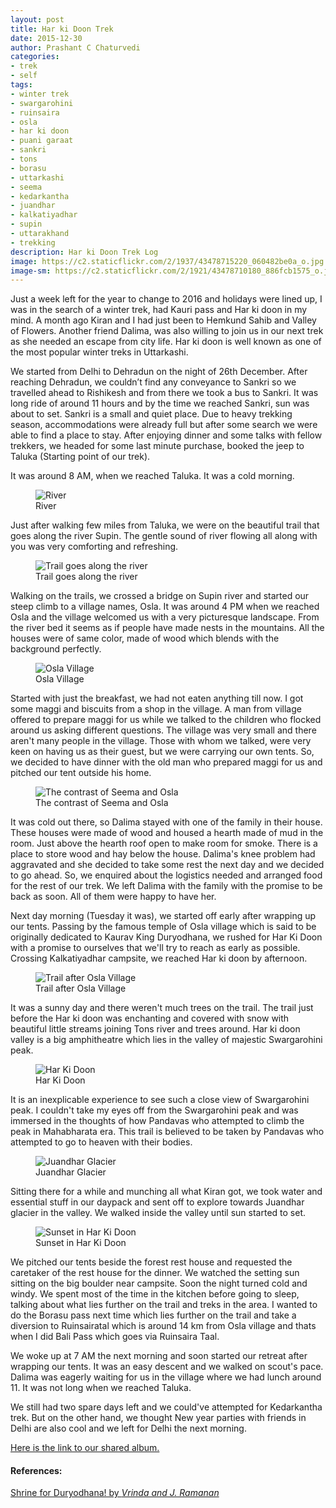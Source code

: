 ```yaml
---
layout: post
title: Har ki Doon Trek
date: 2015-12-30
author: Prashant C Chaturvedi
categories:
- trek
- self
tags:
- winter trek
- swargarohini
- ruinsaira
- osla
- har ki doon
- puani garaat
- sankri
- tons
- borasu
- uttarkashi
- seema
- kedarkantha
- juandhar
- kalkatiyadhar
- supin
- uttarakhand
- trekking
description: Har ki Doon Trek Log
image: https://c2.staticflickr.com/2/1937/43478715220_060482be0a_o.jpg
image-sm: https://c2.staticflickr.com/2/1921/43478710180_886fcb1575_o.jpg
---
```


Just a week left for the year to change to 2016 and holidays were lined up, I was in the search of a winter trek, had Kauri pass and Har ki doon in my mind.
A month ago Kiran and I had just been to Hemkund Sahib and Valley of Flowers.
Another friend Dalima, was also willing to join us in our next trek as she needed an escape from city life.
Har ki doon is well known as one of the most popular winter treks in Uttarkashi.

We started from Delhi to Dehradun on the night of 26th December.
After reaching Dehradun, we couldn’t find any conveyance to Sankri so we travelled ahead to Rishikesh and from there we took a bus to Sankri.
It was long ride of around 11 hours and by the time we reached Sankri, sun was about to set.
Sankri is a small and quiet place.
Due to heavy trekking season, accommodations were already full but after some search we were able to find a place to stay.
After enjoying dinner and some talks with fellow trekkers, we headed for some last minute purchase, booked the jeep to Taluka (Starting point of our trek).

It was around 8 AM, when we reached Taluka.
It was a cold morning.

<figure>
  <img src="https://c2.staticflickr.com/2/1974/43478712280_4fea6269d9_o.jpg" alt="River"/>
  <figcaption>River</figcaption>
</figure>

Just after walking few miles from Taluka, we were on the beautiful trail that goes along the river Supin.
The gentle sound of river flowing all along with you was very comforting and refreshing.

<figure>
  <img src="https://c2.staticflickr.com/2/1954/43478711330_903a22cff2_o.jpg" alt="Trail goes along the river"/>
  <figcaption>Trail goes along the river</figcaption>
</figure>

Walking on the trails, we crossed a bridge on Supin river and started our steep climb to a village names, Osla.
It was around 4 PM when we reached Osla and the village welcomed us with a very picturesque landscape.
From the river bed it seems as if people have made nests in the mountains. All the houses were of same color, made of wood which blends with the background perfectly.

<figure>
  <img src="https://c2.staticflickr.com/2/1928/43478712870_3567a0db98_o.jpg" alt="Osla Village"/>
  <figcaption>Osla Village</figcaption>
</figure>

Started with just the breakfast, we had not eaten anything till now.
I got some maggi and biscuits from a shop in the village.
A man from village offered to prepare maggi for us while we talked to the children who flocked around us asking different questions.
The village was very small and there aren't many people in the village.
Those with whom we talked, were very keen on having us as their guest, but we were carrying our own tents.
So, we decided to have dinner with the old man who prepared maggi for us and pitched our tent outside his home.

<figure>
  <img src="https://c2.staticflickr.com/2/1902/43478710730_4c24f61108_o.jpg" alt="The contrast of Seema and Osla"/>
  <figcaption>The contrast of Seema and Osla</figcaption>
</figure>

It was cold out there, so Dalima stayed with one of the family in their house.
These houses were made of wood and housed a hearth made of mud in the room.
Just above the hearth roof open to make room for smoke.
There is a place to store wood and hay below the house.
Dalima's knee problem had aggravated and she decided to take some rest the next day and we decided to go ahead.
So, we enquired about the logistics needed and arranged food for the rest of our trek.
We left Dalima with the family with the promise to be back as soon. All of them were happy to have her.


Next day morning (Tuesday it was), we started off early after wrapping up our tents. Passing by the famous temple of Osla village which is said to be originally dedicated to Kaurav King Duryodhana, we rushed for Har Ki Doon with a promise to ourselves that we'll try to reach as early as possible.
Crossing Kalkatiyadhar campsite, we reached Har ki doon by afternoon.

<figure>
  <img src="https://c2.staticflickr.com/2/1950/43478709010_44f3a46fc4_o.jpg" alt="Trail after Osla Village"/>
  <figcaption>Trail after Osla Village</figcaption>
</figure>

It was a sunny day and there weren't much trees on the trail.
The trail just before the Har ki doon was enchanting and covered with snow with beautiful little streams joining Tons river and trees around.
Har ki doon valley is a big amphitheatre which lies in the valley of majestic Swargarohini peak.

<figure>
  <img src="https://c2.staticflickr.com/2/1921/43478714530_f1efb39a9f_o.jpg" alt="Har Ki Doon"/>
  <figcaption>Har Ki Doon</figcaption>
</figure>

It is an inexplicable experience to see such a close view of Swargarohini peak.
I couldn't take my eyes off from the Swargarohini peak and was immersed in the thoughts of how Pandavas who attempted to climb the peak in Mahabharata era.
This trail is believed to be taken by Pandavas who attempted to go to heaven with their bodies.

<figure>
  <img src="https://c2.staticflickr.com/2/1944/43478713930_5692be0047_o.jpg" alt="Juandhar Glacier"/>
  <figcaption>Juandhar Glacier</figcaption>
</figure>

Sitting there for a while and munching all what Kiran got, we took water and essential stuff in our daypack and sent off to explore towards Juandhar glacier in the valley.
We walked inside the valley until sun started to set.

<figure>
  <img src="https://c2.staticflickr.com/2/1917/43478709830_c60123676b_o.jpg" alt="Sunset in Har Ki Doon"/>
  <figcaption>Sunset in Har Ki Doon</figcaption>
</figure>

We pitched our tents beside the forest rest house and requested the caretaker of the rest house for the dinner.
We watched the setting sun sitting on the big boulder near campsite.
Soon the night turned cold and windy.
We spent most of the time in the kitchen before going to sleep, talking about what lies further on the trail and treks in the area.
I wanted to do the Borasu pass next time which lies further on the trail and take a diversion to Ruinsairatal which is around 14 km from Osla village and thats when I did Bali Pass which goes via Ruinsaira Taal.

We woke up at 7 AM the next morning and soon started our retreat after wrapping our tents.
It was an easy descent and we walked on scout's pace.
Dalima was eagerly waiting for us in the village where we had lunch around 11.
It was not long when we reached Taluka.

We still had two spare days left and we could've attempted for Kedarkantha trek.
But on the other hand, we thought New year parties with friends in Delhi are also cool and we left for Delhi the next morning.

[Here is the link to our shared album.](https://goo.gl/photos/xyArwdXxLzjtvKWDA)

#### References:
<a href="https://www.thehindu.com/society/history-and-culture/a-temple-for-duryodhana-in-the-himalayas/article18425964.ece">Shrine for Duryodhana! by _Vrinda and J. Ramanan_</a>
